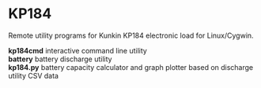 # KP184
Remote utility programs for Kunkin KP184 electronic load for Linux/Cygwin.

**kp184cmd** interactive command line utility  
**battery**  battery discharge utility  
**kp184.py** battery capacity calculator and graph plotter based on discharge utility CSV data  
